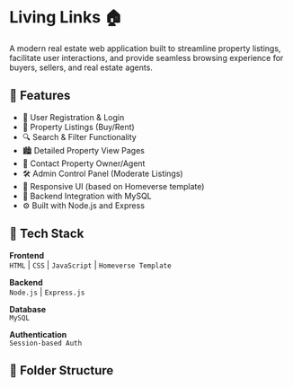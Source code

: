 # Living Links 🏠

A modern real estate web application built to streamline property listings, facilitate user interactions, and provide seamless browsing experience for buyers, sellers, and real estate agents.

## 🚀 Features

- 🔐 User Registration & Login
- 📃 Property Listings (Buy/Rent)
- 🔍 Search & Filter Functionality
- 🏙️ Detailed Property View Pages
- 💬 Contact Property Owner/Agent
- 🛠️ Admin Control Panel (Moderate Listings)
- 📱 Responsive UI (based on Homeverse template)
- 🧾 Backend Integration with MySQL
- ⚙️ Built with Node.js and Express

## 🧰 Tech Stack

**Frontend**  
`HTML` | `CSS` | `JavaScript` | `Homeverse Template`

**Backend**  
`Node.js` | `Express.js`

**Database**  
`MySQL`

**Authentication**  
`Session-based Auth`

## 📁 Folder Structure

